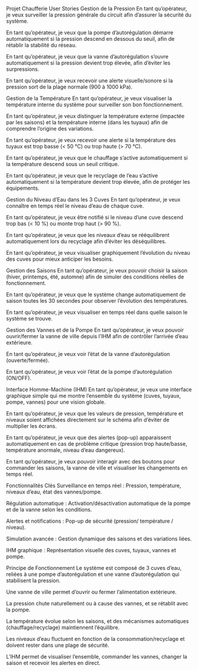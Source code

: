 Projet Chaufferie
User Stories
Gestion de la Pression
En tant qu’opérateur, je veux surveiller la pression générale du circuit afin d’assurer la sécurité du système.


En tant qu’opérateur, je veux que la pompe d’autorégulation démarre automatiquement si la pression descend en dessous du seuil, afin de rétablir la stabilité du réseau.


En tant qu’opérateur, je veux que la vanne d’autorégulation s’ouvre automatiquement si la pression devient trop élevée, afin d’éviter les surpressions.


En tant qu’opérateur, je veux recevoir une alerte visuelle/sonore si la pression sort de la plage normale (900 à 1000 kPa).


Gestion de la Température
En tant qu’opérateur, je veux visualiser la température interne du système pour surveiller son bon fonctionnement.


En tant qu’opérateur, je veux distinguer la température externe (impactée par les saisons) et la température interne (dans les tuyaux) afin de comprendre l’origine des variations.


En tant qu’opérateur, je veux recevoir une alerte si la température des tuyaux est trop basse (< 50 °C) ou trop haute (> 70 °C).


En tant qu’opérateur, je veux que le chauffage s’active automatiquement si la température descend sous un seuil critique.


En tant qu’opérateur, je veux que le recyclage de l’eau s’active automatiquement si la température devient trop élevée, afin de protéger les équipements.


Gestion du Niveau d’Eau dans les 3 Cuves
En tant qu’opérateur, je veux connaître en temps réel le niveau d’eau de chaque cuve.


En tant qu’opérateur, je veux être notifié si le niveau d’une cuve descend trop bas (< 10 %) ou monte trop haut (> 90 %).


En tant qu’opérateur, je veux que les niveaux d’eau se rééquilibrent automatiquement lors du recyclage afin d’éviter les déséquilibres.


En tant qu’opérateur, je veux visualiser graphiquement l’évolution du niveau des cuves pour mieux anticiper les besoins.


Gestion des Saisons
En tant qu’opérateur, je veux pouvoir choisir la saison (hiver, printemps, été, automne) afin de simuler des conditions réelles de fonctionnement.


En tant qu’opérateur, je veux que le système change automatiquement de saison toutes les 30 secondes pour observer l’évolution des températures.


En tant qu’opérateur, je veux visualiser en temps réel dans quelle saison le système se trouve.


Gestion des Vannes et de la Pompe
En tant qu’opérateur, je veux pouvoir ouvrir/fermer la vanne de ville depuis l’IHM afin de contrôler l’arrivée d’eau extérieure.


En tant qu’opérateur, je veux voir l’état de la vanne d’autorégulation (ouverte/fermée).


En tant qu’opérateur, je veux voir l’état de la pompe d’autorégulation (ON/OFF).


Interface Homme-Machine (IHM)
En tant qu’opérateur, je veux une interface graphique simple qui me montre l’ensemble du système (cuves, tuyaux, pompe, vannes) pour une vision globale.


En tant qu’opérateur, je veux que les valeurs de pression, température et niveaux soient affichées directement sur le schéma afin d’éviter de multiplier les écrans.


En tant qu’opérateur, je veux que des alertes (pop-up) apparaissent automatiquement en cas de problème critique (pression trop haute/basse, température anormale, niveau d’eau dangereux).


En tant qu’opérateur, je veux pouvoir interagir avec des boutons pour commander les saisons, la vanne de ville et visualiser les changements en temps réel.



Fonctionnalités Clés
Surveillance en temps réel : Pression, température, niveaux d’eau, état des vannes/pompe.


Régulation automatique : Activation/désactivation automatique de la pompe et de la vanne selon les conditions.


Alertes et notifications : Pop-up de sécurité (pression/ température / niveau).


Simulation avancée : Gestion dynamique des saisons et des variations liées.


IHM graphique : Représentation visuelle des cuves, tuyaux, vannes et pompe.



Principe de Fonctionnement
Le système est composé de 3 cuves d’eau, reliées à une pompe d’autorégulation et une vanne d’autorégulation qui stabilisent la pression.


Une vanne de ville permet d’ouvrir ou fermer l’alimentation extérieure.


La pression chute naturellement ou à cause des vannes, et se rétablit avec la pompe.


La température évolue selon les saisons, et des mécanismes automatiques (chauffage/recyclage) maintiennent l’équilibre.


Les niveaux d’eau fluctuent en fonction de la consommation/recyclage et doivent rester dans une plage de sécurité.


L’IHM permet de visualiser l’ensemble, commander les vannes, changer la saison et recevoir les alertes en direct.

